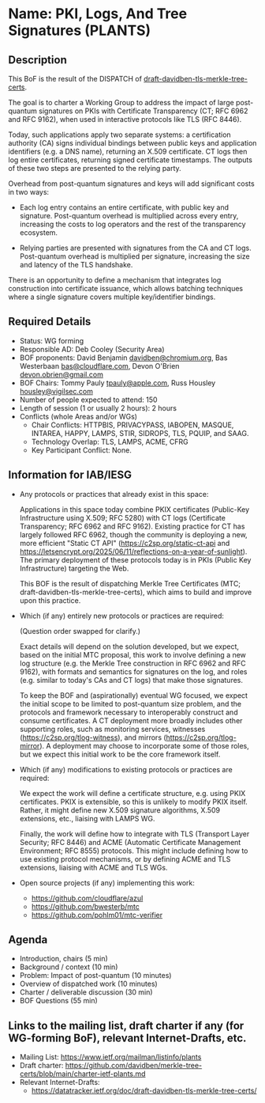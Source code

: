 # Name: PKI, Logs, And Tree Signatures (PLANTS)
## Description 
This BoF is the result of the DISPATCH
of [draft-davidben-tls-merkle-tree-certs](https://datatracker.ietf.org/doc/draft-davidben-tls-merkle-tree-certs/).

The goal is to charter a Working Group to address the impact of large post-quantum signatures on PKIs with Certificate Transparency (CT; RFC 6962 and RFC 9162), when used in interactive protocols like TLS (RFC 8446).

Today, such applications apply two separate systems: a certification authority (CA) signs individual bindings between public keys and application identifiers (e.g. a DNS name), returning an X.509 certificate. CT logs then log entire certificates, returning signed certificate timestamps. The outputs of these two steps are presented to the relying party.

Overhead from post-quantum signatures and keys will add significant costs in two ways:

* Each log entry contains an entire certificate, with public key and signature. Post-quantum overhead is multiplied across every entry, increasing the costs to log operators and the rest of the transparency ecosystem.

* Relying parties are presented with signatures from the CA and CT logs. Post-quantum overhead is multiplied per signature, increasing the size and latency of the TLS handshake.

There is an opportunity to define a mechanism that integrates log construction into certificate issuance, which allows batching techniques where a single signature covers multiple key/identifier bindings.

## Required Details
- Status: WG forming
- Responsible AD: Deb Cooley (Security Area)
- BOF proponents: David Benjamin <davidben@chromium.org>, Bas Westerbaan <bas@cloudflare.com>, Devon O'Brien <devon.obrien@gmail.com>
- BOF Chairs: Tommy Pauly <tpauly@apple.com>, Russ Housley <housley@vigilsec.com>
- Number of people expected to attend: 150
- Length of session (1 or usually 2 hours): 2 hours
- Conflicts (whole Areas and/or WGs)
   - Chair Conflicts: HTTPBIS, PRIVACYPASS, IABOPEN, MASQUE, INTAREA, HAPPY, LAMPS, STIR, SIDROPS, TLS, PQUIP, and SAAG.
   - Technology Overlap: TLS, LAMPS, ACME, CFRG
   - Key Participant Conflict: None.

## Information for IAB/IESG

- Any protocols or practices that already exist in this space:

  Applications in this space today combine PKIX certificates (Public-Key
  Infrastructure using X.509; RFC 5280) with CT logs (Certificate Transparency;
  RFC 6962 and RFC 9162). Existing practice for CT has largely followed
  RFC 6962, though the community is deploying a new, more efficient "Static CT
  API" (https://c2sp.org/static-ct-api and
  https://letsencrypt.org/2025/06/11/reflections-on-a-year-of-sunlight). The
  primary deployment of these protocols today is in PKIs (Public Key
  Infrastructure) targeting the Web.

  This BOF is the result of dispatching Merkle Tree Certificates
  (MTC; draft-davidben-tls-merkle-tree-certs), which aims to build and improve
  upon this practice.

- Which (if any) entirely new protocols or practices are required:

  (Question order swapped for clarify.)

  Exact details will depend on the solution developed, but we expect, based on
  the initial MTC proposal, this work to involve defining a new log structure
  (e.g. the Merkle Tree construction in RFC 6962 and RFC 9162), with formats and
  semantics for signatures on the log, and roles (e.g. similar to today's CAs
  and CT logs) that make those signatures.

  To keep the BOF and (aspirationally) eventual WG focused, we expect the
  initial scope to be limited to post-quantum size problem, and the protocols
  and framework necessary to interoperably construct and consume certificates.
  A CT deployment more broadly includes other supporting roles, such as
  monitoring services, witnesses (https://c2sp.org/tlog-witness), and mirrors
  (https://c2sp.org/tlog-mirror). A deployment may choose to incorporate some of
  those roles, but we expect this initial work to be the core framework itself.

- Which (if any) modifications to existing protocols or practices are required:

  We expect the work will define a certificate structure, e.g. using PKIX
  certificates. PKIX is extensible, so this is unlikely to modify PKIX itself.
  Rather, it might define new X.509 signature algorithms, X.509 extensions,
  etc., liaising with LAMPS WG.

  Finally, the work will define how to integrate with TLS (Transport Layer
  Security; RFC 8446) and ACME (Automatic Certificate Management Environment;
  RFC 8555) protocols. This might include defining how to use existing protocol
  mechanisms, or by defining ACME and TLS extensions, liaising with ACME and TLS WGs.

- Open source projects (if any) implementing this work:

  - https://github.com/cloudflare/azul
  - https://github.com/bwesterb/mtc
  - https://github.com/pohlm01/mtc-verifier


## Agenda

   - Introduction, chairs (5 min)
   - Background / context (10 min)
   - Problem: Impact of post-quantum (10 minutes)
   - Overview of dispatched work (10 minutes)
   - Charter / deliverable discussion (30 min)
   - BOF Questions (55 min)

## Links to the mailing list, draft charter if any (for WG-forming BoF), relevant Internet-Drafts, etc.
   - Mailing List: https://www.ietf.org/mailman/listinfo/plants
   - Draft charter: https://github.com/davidben/merkle-tree-certs/blob/main/charter-ietf-plants.md
   - Relevant Internet-Drafts:
     - https://datatracker.ietf.org/doc/draft-davidben-tls-merkle-tree-certs/

